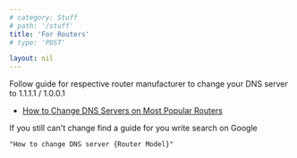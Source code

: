 ```yaml
---
# category: Stuff
# path: '/stuff'
title: 'For Routers'
# type: 'POST'

layout: nil
---
```

Follow guide for respective router manufacturer to change your DNS server to 1.1.1.1 / 1.0.0.1
-  [How to Change DNS Servers on Most Popular Routers](https://www.lifewire.com/how-to-change-dns-servers-on-most-popular-routers-2617995 "How to Change DNS Servers on Most Popular Routers") 

If you still can't change find a guide for you write search on Google 
```
"How to change DNS server {Router Model}"
```
